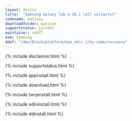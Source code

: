 ```yaml
---
layout: device
title:  "Samsung Galaxy Tab 4 10.1 (all variants)"
codename: matisse
downloadfolder: matisse
supportstatus: Current
maintainer: sub77
oem: Samsung
ddof: "/dev/block/platform/msm_sdcc.1/by-name/recovery"
---
```


{% include disclaimer.html %}

{% include supportstatus.html %}

{% include appinstall.html %}

{% include download.html %}

{% include twrpinstall.html %}

{% include odininstall.html %}

{% include ddinstall.html %}
